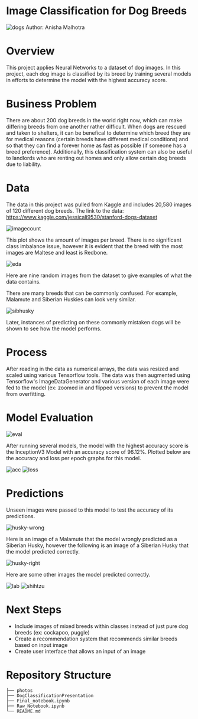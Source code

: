 # Image Classification for Dog Breeds
<img src="https://media1.s-nbcnews.com/i/newscms/2020_28/1587661/dogs-age-years-kb-inline-200707_7d0bca498155db9ae60dd81dec0ba6ab.jpg" alt= "dogs" >
Author: Anisha Malhotra

# Overview
This project applies Neural Networks to a dataset of dog images. In this project, each dog image is classified by its breed by training several models in efforts to determine the model with the highest accuracy score. 

# Business Problem
There are about 200 dog breeds in the world right now, which can make differing breeds from one another rather difficult. When dogs are rescued and taken to shelters, it can be benefical to determine which breed they are for medical reasons (certain breeds have different medical conditions) and so that they can find a forever home as fast as possible (if someone has a breed preference). Additionally, this classification system can also be useful to landlords who are renting out homes and only allow certain dog breeds due to liability.

# Data 
The data in this project was pulled from Kaggle and includes 20,580 images of 120 different dog breeds. The link to the data: https://www.kaggle.com/jessicali9530/stanford-dogs-dataset

<img src="https://github.com/anisha732/Phase5Proj/blob/main/photos/imagesbreed.png?raw=true" alt= "imagecount" >
          
This plot shows the amount of images per breed. There is no significant class imbalance issue, however it is evident that the breed with the most images are Maltese and least is Redbone.

<img src="https://github.com/anisha732/Phase5Proj/blob/main/photos/eda.png?raw=true" alt= "eda" >

Here are nine random images from the dataset to give examples of what the data contains.

There are many breeds that can be commonly confused. For example, Malamute and Siberian Huskies can look very similar. 

<img src="https://github.com/anisha732/Phase5Proj/blob/main/photos/malamute-vs-husky.jpg?raw=true" alt= "sibhusky" >

Later, instances of predicting on these commonly mistaken dogs will be shown to see how the model performs.

# Process
 
After reading in the data as numerical arrays, the data was resized and scaled using various Tensorflow tools. The data was then augmented using Tensorflow's ImageDataGenerator and various version of each image were fed to the model (ex: zoomed in and flipped versions) to prevent the model from overfitting. 

# Model Evaluation

<img src="https://github.com/anisha732/Phase5Proj/blob/main/photos/eval.png?raw=true" alt= "eval" >

After running several models, the model with the highest accuracy score is the InceptionV3 Model with an accuracy score of 96.12%. Plotted below are the accuracy and loss per epoch graphs for this model.

<img src="https://github.com/anisha732/Phase5Proj/blob/main/photos/accuracy.png?raw=true" alt= "acc" >
<img src="https://github.com/anisha732/Phase5Proj/blob/main/photos/loss.png?raw=true" alt= "loss" >

# Predictions

Unseen images were passed to this model to test the accuracy of its predictions.

<img src="https://github.com/anisha732/Phase5Proj/blob/main/photos/husky-wrong.png?raw=true" alt= "husky-wrong" >

Here is an image of a Malamute that the model wrongly predicted as a Siberian Husky, however the following is an image of a Siberian Husky that the model predicted correctly.

<img src="https://github.com/anisha732/Phase5Proj/blob/main/photos/husky-right.png?raw=true" alt= "husky-right" >

Here are some other images the model predicted correctly.

<img src="https://github.com/anisha732/Phase5Proj/blob/main/photos/lab.png?raw=true" alt= "lab" >
<img src="https://github.com/anisha732/Phase5Proj/blob/main/photos/shihtzu.png?raw=true" alt= "shihtzu" >

# Next Steps
- Include images of mixed breeds within classes instead of just pure dog breeds (ex: cockapoo, puggle)
- Create a recommendation system that recommends similar breeds based on input image
- Create user interface that allows an input of an image

# Repository Structure
```
├── photos
├── DogClassificationPresentation 
├── Final_notebook.ipynb
├── Raw_Notebook.ipynb
└── README.md
```
